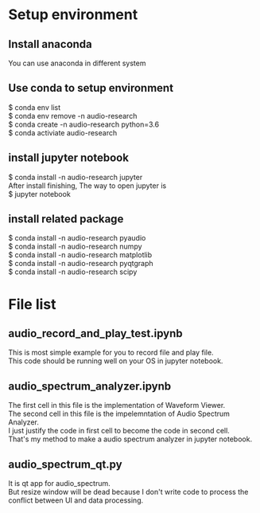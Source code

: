 # Setup environment
## Install anaconda
You can use anaconda in different system  
## Use conda to setup environment
$ conda env list     
$ conda env remove -n audio-research  
$ conda create -n audio-research python=3.6  
$ conda activiate audio-research  
## install jupyter notebook
$ conda install -n audio-research jupyter    
After install finishing, The way to open jupyter is   
$ jupyter notebook   
## install related package 
$ conda install -n audio-research pyaudio   
$ conda install -n audio-research numpy  
$ conda install -n audio-research matplotlib  
$ conda install -n audio-research pyqtgraph  
$ conda install -n audio-research scipy  

# File list  
## audio_record_and_play_test.ipynb  
This is most simple example for you to record file and play file.  
This code should be running well on your OS in jupyter notebook.  

## audio_spectrum_analyzer.ipynb
The first cell in this file is the implementation of Waveform Viewer.  
The second cell in this file is the impelemntation of Audio Spectrum Analyzer.  
I just justify the code in first cell to become the code in second cell.  
That's my method to make a audio spectrum analyzer in jupyter notebook.    

## audio_spectrum_qt.py  
It is  qt app for audio_spectrum.  
But resize window will be dead because I don't write code to process the  
conflict between UI and data processing.   
